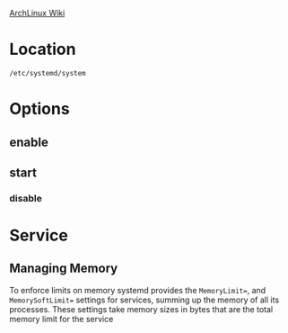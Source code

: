 [ArchLinux Wiki](https://wiki.archlinux.org/title/Systemd)
# Location
`/etc/systemd/system`

# Options
## enable

## start

### disable

# Service
## Managing Memory
To enforce limits on memory systemd provides the `MemoryLimit=`, and `MemorySoftLimit=` settings for services, summing up the memory of all its processes. These settings take memory sizes in bytes that are the total memory limit for the service